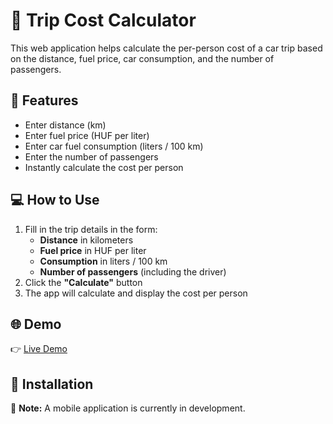 # 🚗 Trip Cost Calculator

This web application helps calculate the per-person cost of a car trip based on the distance, fuel price, car consumption, and the number of passengers.

## 🔧 Features
- Enter distance (km)
- Enter fuel price (HUF per liter)
- Enter car fuel consumption (liters / 100 km)
- Enter the number of passengers
- Instantly calculate the cost per person

## 💻 How to Use
1. Fill in the trip details in the form:
   - **Distance** in kilometers
   - **Fuel price** in HUF per liter
   - **Consumption** in liters / 100 km
   - **Number of passengers** (including the driver)
2. Click the **"Calculate"** button
3. The app will calculate and display the cost per person

## 🌐 Demo
👉 [Live Demo](https://igenja.github.io/autoCalc/)

## 📂 Installation

📱 **Note:** A mobile application is currently in development.
